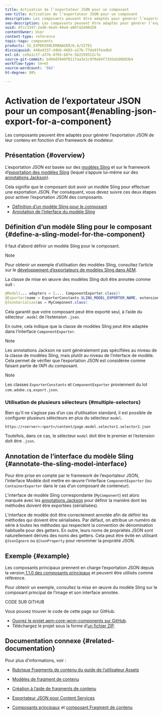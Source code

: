 ```yaml
---
title: Activation de l’exportateur JSON pour un composant
seo-title: Activation de l’exportateur JSON pour un composant
description: Les composants peuvent être adaptés pour générer l’exportation JSON de leur contenu en fonction d’un framework de modeleur.
seo-description: Les composants peuvent être adaptés pour générer l’exportation JSON de leur contenu en fonction d’un framework de modeleur.
uuid: d7cc3347-2adb-4ea5-94a4-a847a2e66d28
contentOwner: User
content-type: reference
topic-tags: components
products: SG_EXPERIENCEMANAGER/6.4/SITES
discoiquuid: 448ad337-d4bb-4603-a27b-77da93feadbd
exl-id: ce9a1c1f-a37b-4765-b87e-5b2359312cfe
source-git-commit: bd94d3949f0117aa3e1c9f0e84f7293a5d6b03b4
workflow-type: tm+mt
source-wordcount: '562'
ht-degree: 98%

---
```


# Activation de l’exportateur JSON pour un composant{#enabling-json-export-for-a-component}

Les composants peuvent être adaptés pour générer l’exportation JSON de leur contenu en fonction d’un framework de modeleur.

## Présentation {#overview}

L’exportation JSON est basée sur des [modèles Sling](https://sling.apache.org/documentation/bundles/models.html) et sur le framework d’[exportation des modèles Sling](https://sling.apache.org/documentation/bundles/models.html#exporter-framework-since-130) (lequel s’appuie lui-même sur des [annotations Jackson](https://github.com/FasterXML/jackson-annotations/wiki/Jackson-Annotations)).

Cela signifie que le composant doit avoir un modèle Sling pour effectuer une exportation JSON. Par conséquent, vous devez suivre ces deux étapes pour activer l’exportation JSON des composants.

* [Définition d’un modèle Sling pour le composant](/help/sites-developing/json-exporter-components.md#define-a-sling-model-for-the-component)
* [Annotation de l’interface du modèle Sling](#annotate-the-sling-model-interface)

## Définition d’un modèle Sling pour le composant  {#define-a-sling-model-for-the-component}

Il faut d’abord définir un modèle Sling pour le composant.

>[!NOTE]
>
>Pour obtenir un exemple d’utilisation des modèles Sling, consultez l’article sur le [développement d’exportateurs de modèles Sling dans AEM](https://helpx.adobe.com/experience-manager/kt/platform-repository/using/sling-model-exporter-tutorial-develop.html).

La classe de mise en œuvre des modèles Sling doit être annotée comme suit :

```java
@Model(... adapters = {..., ComponentExporter.class})
@Exporter(name = ExporterConstants.SLING_MODEL_EXPORTER_NAME, extensions = ExporterConstants.SLING_MODEL_EXTENSION)
@JsonSerialize(as = MyComponent.class)
```

Cela garantit que votre composant peut être exporté seul, à l’aide du sélecteur `.model` de l’extension `.json`.

En outre, cela indique que la classe de modèles Sling peut être adaptée dans l’interface `ComponentExporter`.

>[!NOTE]
>
>Les annotations Jackson ne sont généralement pas spécifiées au niveau de la classe de modèles Sling, mais plutôt au niveau de l’interface de modèle. Cela permet de vérifier que l’exportation JSON est considérée comme faisant partie de l’API du composant.

>[!NOTE]
>
>Les classes `ExporterConstants` et `ComponentExporter` proviennent du lot `com.adobe.cq.export.json`.

### Utilisation de plusieurs sélecteurs {#multiple-selectors}

Bien qu’il ne s’agisse pas d’un cas d’utilisation standard, il est possible de configurer plusieurs sélecteurs en plus du sélecteur `model`.

```
https://<server>:<port>/content/page.model.selector1.selector2.json
```

Toutefois, dans ce cas, le sélecteur `model` doit être le premier et l’extension doit être `.json`.

## Annotation de l’interface du modèle Sling {#annotate-the-sling-model-interface}

Pour être prise en compte par le framework de l’exportateur JSON, l’interface Modèle doit mettre en œuvre l’interface `ComponentExporter` (ou `ContainerExporter` dans le cas d’un composant de conteneur).

L’interface de modèle Sling correspondante (`MyComponent`) est alors marquée avec les [annotations Jackson](https://github.com/FasterXML/jackson-annotations/wiki/Jackson-Annotations) pour définir la manière dont les méthodes doivent être exportées (sérialisées).

L’interface de modèle doit être correctement annotée afin de définir les méthodes qui doivent être sérialisées. Par défaut, on attribue un numéro de série à toutes les méthodes qui respectent la convention de dénomination habituelle pour des getters. En outre, leurs noms de propriétés JSON sont naturellement dérivés des noms des getters. Cela peut être évité en utilisant `@JsonIgnore` ou `@JsonProperty` pour renommer la propriété JSON.

## Exemple {#example}

Les composants principaux prennent en charge l’exportation JSON depuis la version[ 1.1.0 des composants principaux](https://docs.adobe.com/content/help/fr-FR/experience-manager-core-components/using/introduction.html) et peuvent être utilisés comme référence.

Pour obtenir un exemple, consultez la mise en œuvre du modèle Sling sur le composant principal de l’image et son interface annotée.

CODE SUR GITHUB

Vous pouvez trouver le code de cette page sur GitHub.

* [Ouvrez le projet aem-core-wcm-components sur GitHub](https://github.com/Adobe-Marketing-Cloud/aem-core-wcm-components).
* Téléchargez le projet sous la forme d’[un fichier ZIP](https://github.com/Adobe-Marketing-Cloud/aem-core-wcm-components/archive/master.zip).

## Documentation connexe {#related-documentation}

Pour plus d’informations, voir :

* [Rubrique Fragments de contenu du guide de l’utilisateur Assets](https://helpx.adobe.com/experience-manager/6-4/assets/user-guide.html?topic=/experience-manager/6-4/assets/morehelp/content-fragments.ug.js)

* [Modèles de fragment de contenu](/help/assets/content-fragments-models.md)
* [Création à l’aide de fragments de contenu](/help/sites-authoring/content-fragments.md)
* [Exportateur JSON pour Content Services](/help/sites-developing/json-exporter.md)
* [Composants principaux](https://docs.adobe.com/content/help/en/experience-manager-core-components/using/introduction.html) et [composant Fragment de contenu](https://helpx.adobe.com/experience-manager/core-components/using/content-fragment-component.html)
